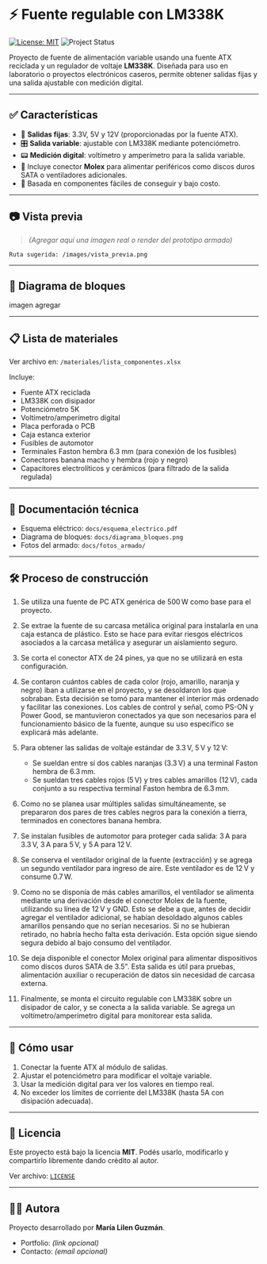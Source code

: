# ⚡ Fuente regulable con LM338K
[![License: MIT](https://img.shields.io/badge/License-MIT-yellow.svg)](https://opensource.org/licenses/MIT)
![Project Status](https://img.shields.io/badge/Status-En%20desarrollo-blue)

Proyecto de fuente de alimentación variable usando una fuente ATX reciclada y un regulador de voltaje **LM338K**. Diseñada para uso en laboratorio o proyectos electrónicos caseros, permite obtener salidas fijas y una salida ajustable con medición digital.

---

## ✅ Características

- 🔌 **Salidas fijas**: 3.3V, 5V y 12V (proporcionadas por la fuente ATX).
- 🎛️ **Salida variable**: ajustable con LM338K mediante potenciómetro.
- 📟 **Medición digital**: voltímetro y amperímetro para la salida variable.
- 🧲 Incluye conector **Molex** para alimentar periféricos como discos duros SATA o ventiladores adicionales.
- 🔧 Basada en componentes fáciles de conseguir y bajo costo.

---

## 📷 Vista previa

> *(Agregar aquí una imagen real o render del prototipo armado)*

```
Ruta sugerida: /images/vista_previa.png
```

---

## 📐 Diagrama de bloques

imagen agregar

---
## 📋 Lista de materiales

Ver archivo en: `/materiales/lista_componentes.xlsx`

Incluye:

- Fuente ATX reciclada
- LM338K con disipador
- Potenciómetro 5K
- Voltímetro/amperímetro digital
- Placa perforada o PCB
- Caja estanca exterior
- Fusibles de automotor
- Terminales Faston hembra 6.3 mm (para conexión de los fusibles)
- Conectores banana macho y hembra (rojo y negro)
- Capacitores electrolíticos y cerámicos (para filtrado de la salida regulada)
---

## 📎 Documentación técnica

- Esquema eléctrico: `docs/esquema_electrico.pdf`
- Diagrama de bloques: `docs/diagrama_bloques.png`
- Fotos del armado: `docs/fotos_armado/`

---

## 🛠️ Proceso de construcción

1. Se utiliza una fuente de PC ATX genérica de 500 W como base para el proyecto.

2. Se extrae la fuente de su carcasa metálica original para instalarla en una caja estanca de plástico. Esto se hace para evitar riesgos eléctricos asociados a la carcasa metálica y asegurar un aislamiento seguro.

3. Se corta el conector ATX de 24 pines, ya que no se utilizará en esta configuración.
4. Se contaron cuántos cables de cada color (rojo, amarillo, naranja y negro) iban a utilizarse en el proyecto, y se desoldaron los que sobraban. Esta decisión se tomó para mantener el interior más ordenado y facilitar las conexiones.
Los cables de control y señal, como PS-ON y Power Good, se mantuvieron conectados ya que son necesarios para el funcionamiento básico de la fuente, aunque su uso específico se explicará más adelante.

5. Para obtener las salidas de voltaje estándar de 3.3 V, 5 V y 12 V:
   - Se sueldan entre sí dos cables naranjas (3.3 V) a una terminal Faston hembra de 6.3 mm.
   - Se sueldan tres cables rojos (5 V) y tres cables amarillos (12 V), cada conjunto a su respectiva terminal Faston hembra de 6.3 mm.

6. Como no se planea usar múltiples salidas simultáneamente, se prepararon dos pares de tres cables negros para la conexión a tierra, terminados en conectores banana hembra.

7. Se instalan fusibles de automotor para proteger cada salida: 3 A para 3.3 V, 3 A para 5 V, y 5 A para 12 V.

8. Se conserva el ventilador original de la fuente (extracción) y se agrega un segundo ventilador para ingreso de aire. Este ventilador es de 12 V y consume 0.7 W. 

9. Como no se disponía de más cables amarillos, el ventilador se alimenta mediante una derivación desde el conector Molex de la fuente, utilizando su línea de 12 V y GND. Esto se debe a que, antes de decidir agregar el ventilador adicional, se habían desoldado algunos cables amarillos pensando que no serían necesarios. Si no se hubieran retirado, no habría hecho falta esta derivación. Esta opción sigue siendo segura debido al bajo consumo del ventilador.

10. Se deja disponible el conector Molex original para alimentar dispositivos como discos duros SATA de 3.5". Esta salida es útil para pruebas, alimentación auxiliar o recuperación de datos sin necesidad de carcasa externa.

11. Finalmente, se monta el circuito regulable con LM338K sobre un disipador de calor, y se conecta a la salida variable. Se agrega un voltímetro/amperímetro digital para monitorear esta salida.

---

## 🧠 Cómo usar

1. Conectar la fuente ATX al módulo de salidas.
2. Ajustar el potenciómetro para modificar el voltaje variable.
3. Usar la medición digital para ver los valores en tiempo real.
4. No exceder los límites de corriente del LM338K (hasta 5A con disipación adecuada).

---

## 📜 Licencia

Este proyecto está bajo la licencia **MIT**. Podés usarlo, modificarlo y compartirlo libremente dando crédito al autor.

Ver archivo: [`LICENSE`](./LICENSE)

---

## 🙋‍♀️ Autora

Proyecto desarrollado por **María Lilen Guzmán**.

- Portfolio: *(link opcional)*
- Contacto: *(email opcional)*

